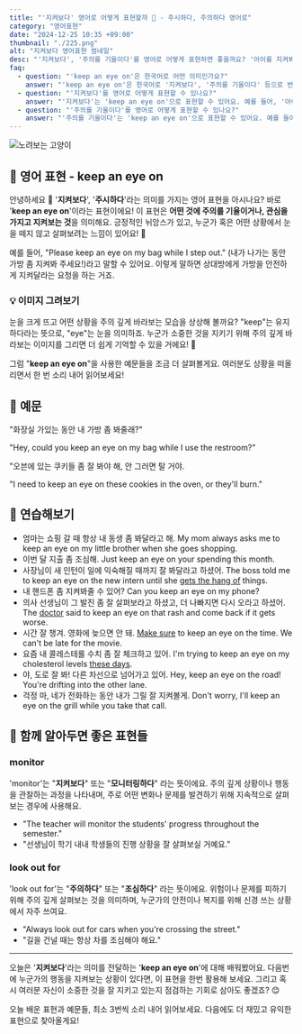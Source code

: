 ```yaml
---
title: "'지켜보다' 영어로 어떻게 표현할까 👀 - 주시하다, 주의하다 영어로"
category: "영어표현"
date: "2024-12-25 10:35 +09:00"
thumbnail: "./225.png"
alt: "지켜보다 영어표현 썸네일"
desc: "'지켜보다', '주의를 기울이다'를 영어로 어떻게 표현하면 좋을까요? '아이를 지켜봐야 해', '이 프로젝트에 주의를 기울여야 해'는 영어로 어떻게 표현할 수 있을까요? 이러한 표현을 영어로 표현하는 법을 배워봅시다. 다양한 예문을 통해서 연습하고 본인의 표현으로 만들어 보세요."
faq:
  - question: "'keep an eye on'은 한국어로 어떤 의미인가요?"
    answer: "'keep an eye on'은 한국어로 '지켜보다', '주의를 기울이다' 등으로 번역될 수 있어요."
  - question: "'지켜보다'를 영어로 어떻게 표현할 수 있나요?"
    answer: "'지켜보다'는 'keep an eye on'으로 표현할 수 있어요. 예를 들어, '아이를 지켜봐야 해'는 'I need to keep an eye on the kids'로 말할 수 있어요."
  - question: "'주의를 기울이다'를 영어로 어떻게 표현할 수 있나요?"
    answer: "'주의를 기울이다'는 'keep an eye on'으로 표현할 수 있어요. 예를 들어, '이 프로젝트에 주의를 기울여야 해'는 'We need to keep an eye on this project'로 말할 수 있어요."
---
```


![노려보는 고양이](./225-1.jpg)

## 🌟 영어 표현 - keep an eye on

안녕하세요 👋 '**지켜보다**', '**주시하다**'라는 의미를 가지는 영어 표현을 아시나요? 바로 '**keep an eye on**'이라는 표현이에요! 이 표현은 **어떤 것에 주의를 기울이거나, 관심을 가지고 지켜보는 것**을 의미해요. 긍정적인 뉘앙스가 있고, 누군가 혹은 어떤 상황에서 눈을 떼지 않고 살펴보려는 느낌이 있어요! 👀

예를 들어, "Please keep an eye on my bag while I step out." (내가 나가는 동안 가방 좀 지켜봐 주세요!)라고 말할 수 있어요. 이렇게 말하면 상대방에게 가방을 안전하게 지켜달라는 요청을 하는 거죠.

### 💡 이미지 그려보기

눈을 크게 뜨고 어떤 상황을 주의 깊게 바라보는 모습을 상상해 볼까요? "keep"는 유지하다라는 뜻으로, "eye"는 눈을 의미하죠. 누군가 소중한 것을 지키기 위해 주의 깊게 바라보는 이미지를 그리면 더 쉽게 기억할 수 있을 거에요! 🌟

그럼 "**keep an eye on**"을 사용한 예문들을 조금 더 살펴볼게요. 여러분도 상황을 떠올리면서 한 번 소리 내어 읽어보세요!

## 📖 예문

"화장실 가있는 동안 내 가방 좀 봐줄래?"

"Hey, could you keep an eye on my bag while I use the restroom?"

"오븐에 있는 쿠키들 좀 잘 봐야 해, 안 그러면 탈 거야.

"I need to keep an eye on these cookies in the oven, or they'll burn."

## 💬 연습해보기

<ul data-interactive-list>
  <li data-interactive-item>
    <span data-toggler>엄마는 쇼핑 갈 때 항상 내 동생 좀 봐달라고 해.</span>
    <span data-answer>My mom always asks me to keep an eye on my little brother when she goes shopping.</span>
  </li>
  <li data-interactive-item>
    <span data-toggler>이번 달 지출 좀 조심해.</span>
    <span data-answer>Just keep an eye on your spending this month.</span>
  </li>
  <li data-interactive-item>
    <span data-toggler>사장님이 새 인턴이 일에 익숙해질 때까지 잘 봐달라고 하셨어.</span>
    <span data-answer>The boss told me to keep an eye on the new intern until she <a href="/blog/in-english/020.get-the-hang-of-it/">gets the hang of</a> things.</span>
  </li>
  <li data-interactive-item>
    <span data-toggler>내 핸드폰 좀 지켜봐줄 수 있어?</span>
    <span data-answer>Can you keep an eye on my phone?</span>
  </li>
  <li data-interactive-item>
    <span data-toggler>의사 선생님이 그 발진 좀 잘 살펴보라고 하셨고, 더 나빠지면 다시 오라고 하셨어.</span>
    <span data-answer>The <a href="/blog/in-english/563.doctor/">doctor</a> said to keep an eye on that rash and come back if it gets worse.</span>
  </li>
  <li data-interactive-item>
    <span data-toggler>시간 잘 챙겨. 영화에 늦으면 안 돼.</span>
    <span data-answer><a href="/blog/in-english/232.make-sure/">Make sure</a> to keep an eye on the time. We can't be late for the movie.</span>
  </li>
  <li data-interactive-item>
    <span data-toggler>요즘 내 콜레스테롤 수치 좀 잘 체크하고 있어.</span>
    <span data-answer>I'm trying to keep an eye on my cholesterol levels <a href="/blog/in-english/417.these-days/">these days</a>.</span>
  </li>
  <li data-interactive-item>
    <span data-toggler>야, 도로 잘 봐! 다른 차선으로 넘어가고 있어.</span>
    <span data-answer>Hey, keep an eye on the road! You're drifting into the other lane.</span>
  </li>
  <li data-interactive-item>
    <span data-toggler>걱정 마, 네가 전화하는 동안 내가 그릴 잘 지켜볼게.</span>
    <span data-answer>Don't worry, I'll keep an eye on the grill while you take that call.</span>
  </li>
</ul>

## 🤝 함께 알아두면 좋은 표현들

### monitor

'monitor'는 "**지켜보다**" 또는 "**모니터링하다**" 라는 뜻이에요. 주의 깊게 상황이나 행동을 관찰하는 과정을 나타내며, 주로 어떤 변화나 문제를 발견하기 위해 지속적으로 살펴보는 경우에 사용해요.

- "The teacher will monitor the students' progress throughout the semester."
- "선생님이 학기 내내 학생들의 진행 상황을 잘 살펴보실 거예요."

### look out for

'look out for'는 "**주의하다**" 또는 "**조심하다**" 라는 뜻이에요. 위험이나 문제를 피하기 위해 주의 깊게 살펴보는 것을 의미하며, 누군가의 안전이나 복지를 위해 신경 쓰는 상황에서 자주 쓰여요.

- "Always look out for cars when you're crossing the street."
- "길을 건널 때는 항상 차를 조심해야 해요."

---

오늘은 '**지켜보다**'라는 의미를 전달하는 '**keep an eye on**'에 대해 배워봤어요. 다음번에 누군가의 행동을 지켜보는 상황이 있다면, 이 표현을 한번 활용해 보세요. 그리고 혹시 여러분 자신이 소중한 것을 잘 지키고 있는지 점검하는 기회로 삼아도 좋겠죠? 😊

오늘 배운 표현과 예문들, 최소 3번씩 소리 내어 읽어보세요. 다음에도 더 재밌고 유익한 표현으로 찾아올게요!
